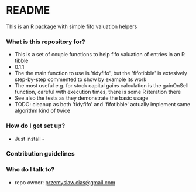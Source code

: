 # README #

This is an R package with simple fifo valuation helpers

### What is this repository for? ###

* This is a set of couple functions to help fifo valuation of entries in an R tibble
* 0.1.1
* The the main function to use is 'tidyfifo', but the 'fifotibble' is extesively step-by-step commented to show by example its work 
* The most useful e.g. for stock capital gains calculation is the gainOnSell function, careful with execution times, there is some R iteration there
* See also the tests as they demonstrate the basic usage
* TODO: cleanup as both 'tidyfifo' and 'fifotibble' actually implement same algorithm kind of twice

### How do I get set up? ###

* Just install -

### Contribution guidelines ###



### Who do I talk to? ###

* repo owner:  przemyslaw.cias@gmail.com
